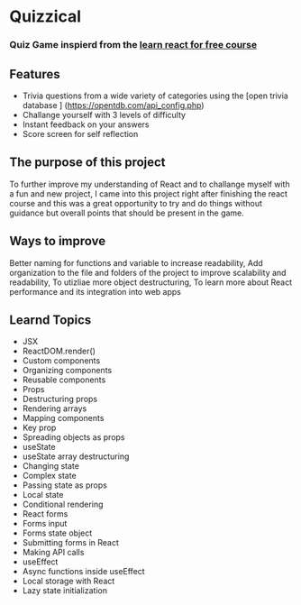 # Quizzical
### Quiz Game inspierd from the [learn react for free course](https://scrimba.com/learn/learnreact)


## Features
* Trivia questions from a wide variety of categories using the [open trivia database ] (https://opentdb.com/api_config.php)
* Challange yourself with 3 levels of difficulty
* Instant feedback on your answers
* Score screen for self reflection

## The purpose of this project
To further improve my understanding of React and to challange myself with a fun and new project, I came into this project right after finishing the react course and this was a great opportunity to try and do things without guidance but overall points that should be present in the game.

## Ways to improve
Better naming for functions and variable to increase readability, Add organization to the file and folders of the project to improve scalability and readability, To utizliae more object destructuring, To learn more about React performance and its integration into web apps

## Learnd Topics
* JSX
* ReactDOM.render()
* Custom components
* Organizing components
* Reusable components
* Props
* Destructuring props
* Rendering arrays
* Mapping components
* Key prop
* Spreading objects as props
* useState
* useState array destructuring
* Changing state
* Complex state
* Passing state as props
* Local state
* Conditional rendering
* React forms
* Forms input
* Forms state object
* Submitting forms in React
* Making API calls
* useEffect
* Async functions inside useEffect
* Local storage with React
* Lazy state initialization

